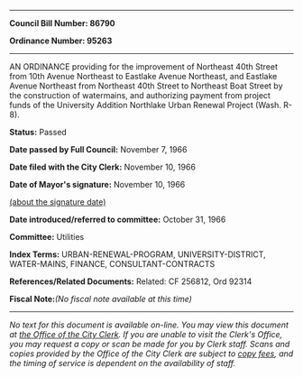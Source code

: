 

********

**Council Bill Number: 86790**
   
**Ordinance Number: 95263**
********

 AN ORDINANCE providing for the improvement of Northeast 40th Street from 10th Avenue Northeast to Eastlake Avenue Northeast, and Eastlake Avenue Northeast from Northeast 40th Street to Northeast Boat Street by the construction of watermains, and authorizing payment from project funds of the University Addition Northlake Urban Renewal Project (Wash. R-8).

**Status:** Passed
   
**Date passed by Full Council:** November 7, 1966
   
**Date filed with the City Clerk:** November 10, 1966
   
**Date of Mayor's signature:** November 10, 1966
   
[(about the signature date)](/~public/approvaldate.htm)
   
   
   
**Date introduced/referred to committee:** October 31, 1966
   
**Committee:** Utilities
   
   
**Index Terms:** URBAN-RENEWAL-PROGRAM, UNIVERSITY-DISTRICT, WATER-MAINS, FINANCE, CONSULTANT-CONTRACTS

**References/Related Documents:** Related: CF 256812, Ord 92314

**Fiscal Note:**_(No fiscal note available at this time)_
********

_No text for this document is available on-line. You may view this document at [the Office of the City Clerk](http://www.seattle.gov/leg/clerk/contactUs.htm). If you are unable to visit the Clerk's Office, you may request a copy or scan be made for you by Clerk staff. Scans and copies provided by the Office of the City Clerk are subject to [copy fees](http://clerk.seattle.gov/~public/clerkfees.htm), and the timing of service is dependent on the availability of staff._

